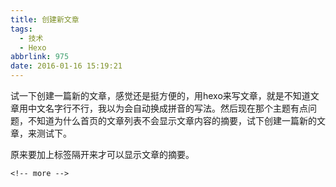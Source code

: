 ```yaml
---
title: 创建新文章
tags:
  - 技术
  - Hexo
abbrlink: 975
date: 2016-01-16 15:19:21
---
```



试一下创建一篇新的文章，感觉还是挺方便的，用hexo来写文章，就是不知道文章用中文名字行不行，我以为会自动换成拼音的写法。然后现在那个主题有点问题，不知道为什么首页的文章列表不会显示文章内容的摘要，试下创建一篇新的文章，来测试下。

<!-- more --> 

原来要加上标签隔开来才可以显示文章的摘要。

````
<!-- more -->
````
